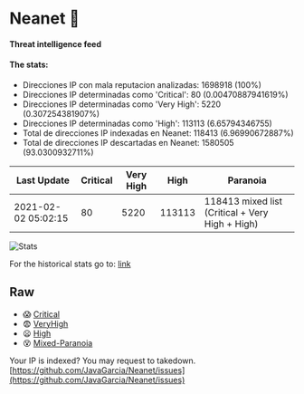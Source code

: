 # Neanet :hocho:
#### Threat intelligence feed
#### The stats:

- Direcciones IP con mala reputacion analizadas: 1698918 (100%)
- Direcciones IP determinadas como 'Critical':  80 (0.00470887941619%)
- Direcciones IP determinadas como 'Very High':  5220 (0.307254381907%)
- Direcciones IP determinadas como 'High':  113113 (6.65794346755)
- Total de direcciones IP indexadas en Neanet:  118413 (6.96990672887%)
- Total de direcciones IP descartadas en Neanet:  1580505 (93.0300932711%)

| Last Update | Critical | Very High | High | Paranoia |
| --- | --- | --- | --- | --- |
| 2021-02-02 05:02:15 | 80 | 5220 | 113113 | 118413 mixed list (Critical + Very High + High)|

![Stats](https://docs.google.com/spreadsheets/d/e/2PACX-1vSnaNMIXVabIpDJjufMlzH7poXnshF3mgd8Is1g9ytUEzVsP5my4Trn8f-xkoLLQ38xpL3HtmUexLo6/pubchart?oid=501124687&format=image)

For the historical stats go to: [link](/stats.csv)
## Raw
- :scream: [Critical](https://raw.githubusercontent.com/JavaGarcia/Neanet/master/blacklists/neanet_critical.txt)
- :fearful: [VeryHigh](https://raw.githubusercontent.com/JavaGarcia/Neanet/master/blacklists/neanet_veryHigh.txtt)
- :frowning: [High](https://raw.githubusercontent.com/JavaGarcia/Neanet/master/blacklists/neanet_high.txt)
- :dizzy_face: [Mixed-Paranoia](https://raw.githubusercontent.com/JavaGarcia/Neanet/master/blacklists/neanet_all.txt)


Your IP is indexed? You may request to takedown. [https://github.com/JavaGarcia/Neanet/issues](https://github.com/JavaGarcia/Neanet/issues)



























































































































































































































































































































































































































































































































































































































































































































































































































































































































































































































































































































































































































































































































































































































































































































































































































































































































































































































































































































































































































































































































































































































































































































































































































































































































































































































































































































































































































































































































































































































































































































































































































































































































































































































































































































































































































































































































































































































































































































































































































































